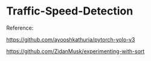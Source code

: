 # Traffic-Speed-Detection

Reference: 

https://github.com/ayooshkathuria/pytorch-yolo-v3

https://github.com/ZidanMusk/experimenting-with-sort
